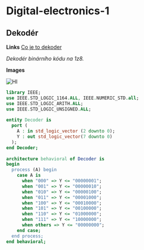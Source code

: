 # Digital-electronics-1
## Dekodér

**Links**
[Co je to dekoder](https://www.itvlaky.cz/kategorie/lokomotivni-a-funkcni-dekodery/)

*Dekodér binárního kódu na 1z8.*

**Images**

![HI][logo]

[logo]: https://e7.pngegg.com/pngimages/914/758/png-clipart-github-social-media-computer-icons-logo-android-github-logo-computer-wallpaper.png "Logo Title Text 2"






```vhdl
library IEEE;
use IEEE.STD_LOGIC_1164.ALL, IEEE.NUMERIC_STD.all;
use IEEE.STD_LOGIC_ARITH.ALL;
use IEEE.STD_LOGIC_UNSIGNED.ALL;
 
entity Decoder is
  port (
    A : in std_logic_vector (2 downto 0);
    Y : out std_logic_vector(7 downto 0)
  );
end Decoder;
 
architecture behavioral of Decoder is
begin
  process (A) begin
    case A is
      when "000" => Y <= "00000001";
      when "001" => Y <= "00000010";
      when "010" => Y <= "00000100";
      when "011" => Y <= "00001000";
      when "100" => Y <= "00010000";
      when "101" => Y <= "00100000";
      when "110" => Y <= "01000000";
      when "111" => Y <= "10000000";
      when others => Y <= "00000000";
    end case;
  end process;
end behavioral;
```
